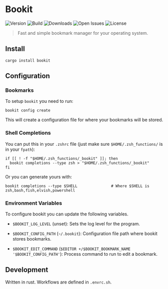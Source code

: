 # Bookit

![Version](https://img.shields.io/crates/v/bookit?style=flat-square)
![Build](https://img.shields.io/travis/Nate-Wilkins/bookit/main?style=flat-square)
![Downloads](https://img.shields.io/crates/d/bookit?color=%230E0&style=flat-square)
![Open Issues](https://img.shields.io/github/issues-raw/Nate-Wilkins/bookit?style=flat-square)
![License](https://img.shields.io/github/license/Nate-Wilkins/bookit?color=%2308F&style=flat-square)

> Fast and simple bookmark manager for your operating system.

## Install

```
cargo install bookit
```

## Configuration

### Bookmarks

To setup `bookit` you need to run:

```
bookit config create
```

This will create a configuration file for where your bookmarks will be stored.

### Shell Completions

You can put this in your `.zshrc` file (just make sure `$HOME/.zsh_functions/` is in your
`fpath`):

```
if [[ ! -f "$HOME/.zsh_functions/_bookit" ]]; then
  bookit completions --type zsh > "$HOME/.zsh_functions/_bookit"
fi
```

Or you can generate yours with:

```
bookit completions --type $SHELL               # Where $SHELL is zsh,bash,fish,elvish,powershell
```

### Environment Variables

To configure bookit you can update the following variables.

- `$BOOKIT_LOG_LEVEL` (unset): Sets the log level for the program.

- `$BOOKIT_CONFIG_PATH` (`~/.bookit`):
  Configuration file path where bookit stores bookmarks.

- `$BOOKIT_EDIT_COMMAND` (`$EDITOR +/$BOOKIT_BOOKMARK_NAME '$BOOKIT_CONFIG_PATH'`):
  Process command to run to edit a bookmark.

## Development

Written in rust. Workflows are defined in `.envrc.sh`.
